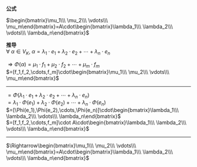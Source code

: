 **公式**  
  
 $\begin{bmatrix}\mu_1\\\ \mu_2\\\ \vdots\\\ \mu_m\end{bmatrix}=A\cdot\begin{bmatrix}\lambda_1\\\ \lambda_2\\\ \vdots\\\ \lambda_n\end{bmatrix}$  
  
**推导**  
 $\forall\ \alpha\in V_K,\ \alpha=\lambda_1\cdot e_1+\lambda_2\cdot e_2+\cdots+\lambda_n\cdot e_n$  
  
 $\Rightarrow\Phi(\alpha)=\mu_1\cdot f_1+\mu_2\cdot f_2+\cdots+\mu_m\cdot f_m$  
 $=[f_1,f_2,\cdots,f_m]\cdot\begin{bmatrix}\mu_1\\\ \mu_2\\\ \vdots\\\ \mu_m\end{bmatrix}$  
  
---  
  
 $=\Phi(\lambda_1\cdot e_1+\lambda_2\cdot e_2+\cdots+\lambda_n\cdot e_n)$  
 $=\lambda_1\cdot\Phi(e_1)+\lambda_2\cdot\Phi(e_2)+\cdots+\lambda_n\cdot\Phi(e_n)$  
 $=[\Phi(e_1),\Phi(e_2),\cdots,\Phi(e_n)]\cdot\begin{bmatrix}\lambda_1\\\ \lambda_2\\\ \vdots\\\ \lambda_n\end{bmatrix}$  
 $=[f_1,f_2,\cdots,f_m]\cdot A\cdot\begin{bmatrix}\lambda_1\\\ \lambda_2\\\ \vdots\\\ \lambda_n\end{bmatrix}$  
  
---  
  
 $\Rightarrow\begin{bmatrix}\mu_1\\\ \mu_2\\\ \vdots\\\ \mu_m\end{bmatrix}=A\cdot\begin{bmatrix}\lambda_1\\\ \lambda_2\\\ \vdots\\\ \lambda_n\end{bmatrix}$  
